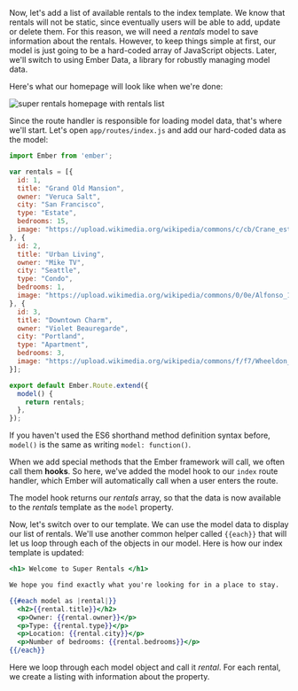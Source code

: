 Now, let's add a list of available rentals to the index template. We know that rentals will not be static, since eventually users will be able to add, update or delete them.  For this reason, we will need a _rentals_ model to save information about the rentals. However, to keep things simple at first, our model is just going to be a hard-coded array of JavaScript objects. Later, we'll switch to using Ember Data, a library for robustly managing model data.

Here's what our homepage will look like when we're done:

![super rentals homepage with rentals list](../../images/models/super-rentals-index-with-list.png)

Since the route handler is responsible for loading model data, that's where we'll start. Let's open `app/routes/index.js` and add our hard-coded data as the model:

```app/routes/index.js
import Ember from 'ember';

var rentals = [{
  id: 1,
  title: "Grand Old Mansion",
  owner: "Veruca Salt",
  city: "San Francisco",
  type: "Estate",
  bedrooms: 15,
  image: "https://upload.wikimedia.org/wikipedia/commons/c/cb/Crane_estate_(5).jpg"
}, {
  id: 2,
  title: "Urban Living",
  owner: "Mike TV",
  city: "Seattle",
  type: "Condo",
  bedrooms: 1,
  image: "https://upload.wikimedia.org/wikipedia/commons/0/0e/Alfonso_13_Highrise_Tegucigalpa.jpg"
}, {
  id: 3,
  title: "Downtown Charm",
  owner: "Violet Beauregarde",
  city: "Portland",
  type: "Apartment",
  bedrooms: 3,
  image: "https://upload.wikimedia.org/wikipedia/commons/f/f7/Wheeldon_Apartment_Building_-_Portland_Oregon.jpg"
}];

export default Ember.Route.extend({
  model() {
    return rentals;
  },
});
```

If you haven't used the ES6 shorthand method definition syntax before, `model()` is the same as writing `model: function()`.

When we add special methods that the Ember framework will call, we often call them **hooks**. So here, we've added the model hook to our `index` route handler, which Ember will automatically call when a user enters the route.

The model hook returns our _rentals_ array, so that the data is now available to the _rentals_ template as the `model` property.

Now, let's switch over to our template. We can use the model data to display our list of rentals.  We'll use another common helper called `{{each}}` that will let us loop through each of the objects in our model.  Here is how our index template is updated:

```app/templates/index.hbs
<h1> Welcome to Super Rentals </h1>

We hope you find exactly what you're looking for in a place to stay.

{{#each model as |rental|}}
  <h2>{{rental.title}}</h2>
  <p>Owner: {{rental.owner}}</p>
  <p>Type: {{rental.type}}</p>
  <p>Location: {{rental.city}}</p>
  <p>Number of bedrooms: {{rental.bedrooms}}</p>
{{/each}}
```

Here we loop through each model object and call it _rental_. For each
rental, we create a listing with information about the property.
